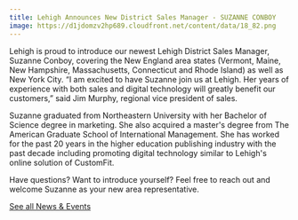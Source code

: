 ```yaml
---
title: Lehigh Announces New District Sales Manager - SUZANNE CONBOY
image: https://d1jdomzv2hp689.cloudfront.net/content/data/18_82.png
---
```

Lehigh is proud to introduce our newest Lehigh District Sales Manager, Suzanne Conboy, covering the New England area states (Vermont, Maine, New Hampshire, Massachusetts, Connecticut and Rhode Island) as well as New York City. “I am excited to have Suzanne join us at Lehigh. Her years of experience with both sales and digital technology will greatly benefit our customers,” said Jim Murphy, regional vice president of sales.

Suzanne graduated from Northeastern University with her Bachelor of Science degree in marketing. She also acquired a master's degree from The American Graduate School of International Management. She has worked for the past 20 years in the higher education publishing industry with the past decade including promoting digital technology similar to Lehigh's online solution of CustomFit.

Have questions? Want to introduce yourself? Feel free to reach out and welcome Suzanne as your new area representative.

[See all News & Events](http://www.customfit.me/newsandevents/)
